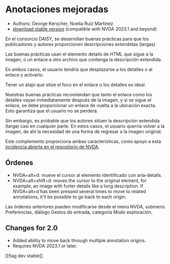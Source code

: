 # Anotaciones mejoradas #

*	Authors: George Kerscher, Noelia Ruiz Martínez
* [download stable version][1] (compatible with NVDA 2023.1 and beyond)

En el consorcio DAISY, se desarrollan buenas prácticas para que los
publicadores y autores proporcionen descripciones extendidas (largas).

Las buenas prácticas usan el elemento details de HTML que sigue a la imagen,
o un enlace a otro archivo que contenga la descripción extendida.

En ambos casos, el usuario tendría que desplazarse a los detalles o al
enlace y activarlo.

Tener un atajo que sitúe el foco en el enlace o los detalles es ideal.

Nuestras buenas prácticas recomiendan que tanto el enlace como los detalles
vayan inmediatamente después de la imagen, y si se sigue el enlace, se debe
proporcionar un enlace de vuelta a la ubicación exacta. Esto garantiza que
el usuario no se perderá.

Sin embargo, es probable que los autores sitúen la descripción extendida
(larga) casi en cualquier parte. En estos casos, el usuario querría volver a
la imagen, de ahí la necesidad de una forma de regresar a la imagen
original.

Este complemento proporciona ambas características, como apoyo a esta
[incidencia abierta en el repositorio de NVDA][2].

## Órdenes ##

* NVDA+alt+d: mueve el cursor al elemento identificado con aria-details.
* NVDA+alt+shift+d: moves the cursor to the original element, for example,
  an image with furter details like a long description. If NVDA+alt+d has
  been pressed several times to move to related annotations, it'll be
  possible to go back to each origin.

Las órdenes anteriores pueden modificarse desde el menú NVDA, submenú
Preferencias, diálogo Gestos de entrada, categoría Modo exploración.

## Changes for 2.0 ##

* Added ability to move back through multiple annotation origins.
* Requires NVDA 2023.1 or later.

[[!tag dev stable]]

[1]: https://addons.nvda-project.org/files/get.php?file=enhancedannotations

[2]: https://github.com/nvaccess/nvda/issues/13940
